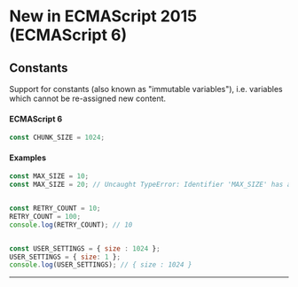 # New in ECMAScript 2015 (ECMAScript 6)

## Constants

Support for constants (also known as "immutable variables"), i.e. variables which cannot be re-assigned new content.

#### ECMAScript 6 
```js
const CHUNK_SIZE = 1024;
```

#### Examples
```js
const MAX_SIZE = 10;
const MAX_SIZE = 20; // Uncaught TypeError: Identifier 'MAX_SIZE' has already been declared


const RETRY_COUNT = 10;
RETRY_COUNT = 100;
console.log(RETRY_COUNT); // 10


const USER_SETTINGS = { size : 1024 };
USER_SETTINGS = { size: 1 };
console.log(USER_SETTINGS); // { size : 1024 }
```

***


